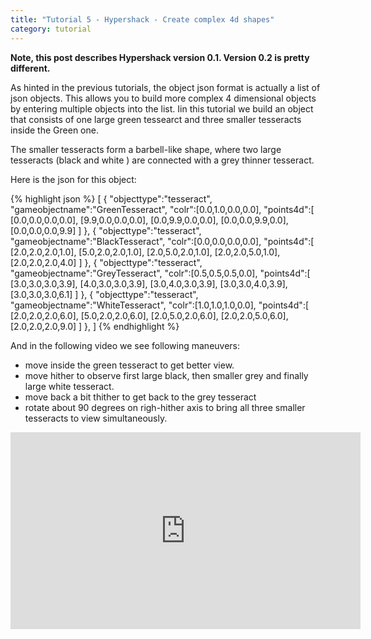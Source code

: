 ```yaml
---
title: "Tutorial 5 - Hypershack - Create complex 4d shapes"
category: tutorial
---
```

<b>Note, this post describes Hypershack version 0.1. Version 0.2 is pretty different.</b>

As hinted in the previous tutorials, the object json format is actually a list of json objects. This allows you to build more complex 4 dimensional objects by entering multiple objects into the list. Iin this tutorial we build an object that consists of one large green tessearct and three smaller tesseracts inside the Green one. 


<!--more-->

The smaller tesseracts form a barbell-like shape, where two large tesseracts (black and white ) are connected with a grey thinner tesseract.

Here is the json for this object:

{% highlight json %}
[
    {
        "objecttype":"tesseract",
        "gameobjectname":"GreenTesseract",
        "colr":[0.0,1.0,0.0,0.0],
        "points4d":[  
            [0.0,0.0,0.0,0.0],
            [9.9,0.0,0.0,0.0],
            [0.0,9.9,0.0,0.0],
            [0.0,0.0,9.9,0.0],
            [0.0,0.0,0.0,9.9]
        ]
    },
    {
        "objecttype":"tesseract",
        "gameobjectname":"BlackTesseract",
        "colr":[0.0,0.0,0.0,0.0],
        "points4d":[  
            [2.0,2.0,2.0,1.0],
            [5.0,2.0,2.0,1.0],
            [2.0,5.0,2.0,1.0],
            [2.0,2.0,5.0,1.0],
            [2.0,2.0,2.0,4.0]
        ]
    },
    {
        "objecttype":"tesseract",
        "gameobjectname":"GreyTesseract",
        "colr":[0.5,0.5,0.5,0.0],
        "points4d":[  
            [3.0,3.0,3.0,3.9],
            [4.0,3.0,3.0,3.9],
            [3.0,4.0,3.0,3.9],
            [3.0,3.0,4.0,3.9],
            [3.0,3.0,3.0,6.1]
        ]
    },
    {
        "objecttype":"tesseract",
        "gameobjectname":"WhiteTesseract",
        "colr":[1.0,1.0,1.0,0.0],
        "points4d":[  
            [2.0,2.0,2.0,6.0],
            [5.0,2.0,2.0,6.0],
            [2.0,5.0,2.0,6.0],
            [2.0,2.0,5.0,6.0],
            [2.0,2.0,2.0,9.0]
        ]
    },
]
{% endhighlight %}

And in the following video we see following maneuvers:

- move inside the green tesseract to get better view.
- move hither to observe first large black, then smaller grey and finally large white tesseract. 
- move back a bit thither to get back to the grey tesseract
- rotate about 90 degrees on righ-hither axis to bring all three smaller tesseracts to view simultaneously.

<iframe
  width="560"
  height="315"
  src="https://www.youtube.com/embed/UtfPfcKP5MI"
  frameborder="0"
  allow="accelerometer; autoplay; encrypted-media; gyroscope; picture-in-picture"
  allowfullscreen
></iframe>

